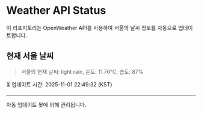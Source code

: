 
# Weather API Status

이 리포지토리는 OpenWeather API를 사용하여 서울의 날씨 정보를 자동으로 업데이트합니다.

## 현재 서울 날씨
> 서울의 현재 날씨: light rain, 온도: 11.76°C, 습도: 87%

⏳ 업데이트 시간: 2025-11-01 22:49:32 (KST)

---
자동 업데이트 봇에 의해 관리됩니다.
